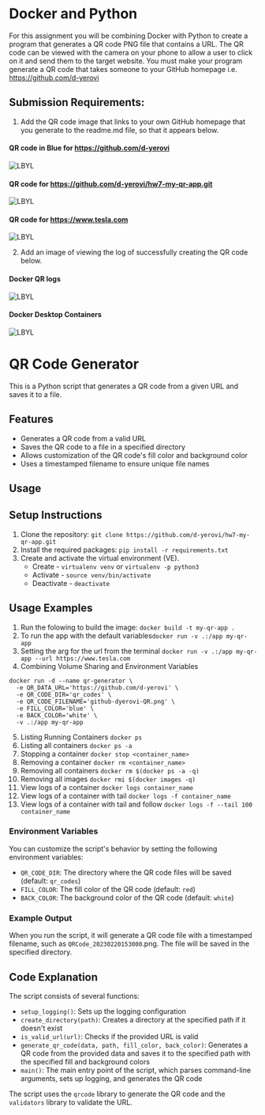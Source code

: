 # Docker and Python

For this assignment you will be combining Docker with Python to create a program that generates a QR code PNG file that contains a URL. The QR code can be viewed with the camera on your phone to allow a user to click on it and send them to the target website. You must make your program generate a QR code that takes someone to your GitHub homepage i.e. https://github.com/d-yerovi

## Submission Requirements:

1. Add the QR code image that links to your own GitHub homepage that you generate to the readme.md file, so that it appears below.
#### QR code in Blue for https://github.com/d-yerovi
 ![LBYL](/qr_codes/QRCode_20240712024906.png "QR code in Blue for https://github.com/d-yerovi")

#### QR code for https://github.com/d-yerovi/hw7-my-qr-app.git
 ![LBYL](/qr_codes/QRCode_20240712040217.png "QR code in Blue for https://github.com/d-yerovi/hw7-my-qr-app.git")

#### QR code for https://www.tesla.com
 ![LBYL](/qr_codes/QRCode_20240712032039.png "QR code for https://www.tesla.com")

2.  Add an image of viewing the log of successfully creating the QR code below.
#### Docker QR logs
 ![LBYL](qr-logs.png "Docker QR logs")

#### Docker Desktop Containers
 ![LBYL](docker-desktop.png "Docker Desktop Containers")

# QR Code Generator
This is a Python script that generates a QR code from a given URL and saves it to a file.

## Features
* Generates a QR code from a valid URL
* Saves the QR code to a file in a specified directory
* Allows customization of the QR code's fill color and background color
* Uses a timestamped filename to ensure unique file names

## Usage
**Setup Instructions**
--------------------

1. Clone the repository: `git clone https://github.com/d-yerovi/hw7-my-qr-app.git`
2. Install the required packages: `pip install -r requirements.txt`
3. Create and activate the virtual environment (VE).
    * Create - `virtualenv venv` or `virtualenv -p python3`
    * Activate - `source venv/bin/activate`
    * Deactivate - `deactivate` 

**Usage Examples**
-----------------

1. Run the folowing to build the image: `docker build -t my-qr-app .`
2. To run the app with the default variables`docker run -v .:/app my-qr-app`
3. Setting the arg for the url from the terminal `docker run -v .:/app my-qr-app --url https://www.tesla.com`
4. Combining Volume Sharing and Environment Variables
```
docker run -d --name qr-generator \
  -e QR_DATA_URL='https://github.com/d-yerovi' \
  -e QR_CODE_DIR='qr_codes' \
  -e QR_CODE_FILENAME='github-dyerovi-QR.png' \ 
  -e FILL_COLOR='blue' \
  -e BACK_COLOR='white' \
  -v .:/app my-qr-app
```
5. Listing Running Containers `docker ps`
6. Listing all containers `docker ps -a`
7. Stopping a container `docker stop <container_name>`
8. Removing a container `docker rm <container_name>`
9. Removing all containers `docker rm $(docker ps -a -q)`
10. Removing all images `docker rmi $(docker images -q)`
11. View logs of a container `docker logs container_name`
12. View logs of a container with tail `docker logs -f container_name`
13. View logs of a container with tail and follow `docker logs -f --tail 100 container_name`

### Environment Variables
You can customize the script's behavior by setting the following environment variables:

* `QR_CODE_DIR`: The directory where the QR code files will be saved (default: `qr_codes`)
* `FILL_COLOR`: The fill color of the QR code (default: `red`)
* `BACK_COLOR`: The background color of the QR code (default: `white`)

### Example Output
When you run the script, it will generate a QR code file with a timestamped filename, such as `QRCode_20230220153000`.png. The file will be saved in the specified directory.

## Code Explanation
The script consists of several functions:

* `setup_logging()`: Sets up the logging configuration
* `create_directory(path)`: Creates a directory at the specified path if it doesn't exist
* `is_valid_url(url)`: Checks if the provided URL is valid
* `generate_qr_code(data, path, fill_color, back_color)`: Generates a QR code from the provided data and saves it to the specified path with the specified fill and background colors
* `main()`: The main entry point of the script, which parses command-line arguments, sets up logging, and generates the QR code

The script uses the `qrcode` library to generate the QR code and the `validators` library to validate the URL.

